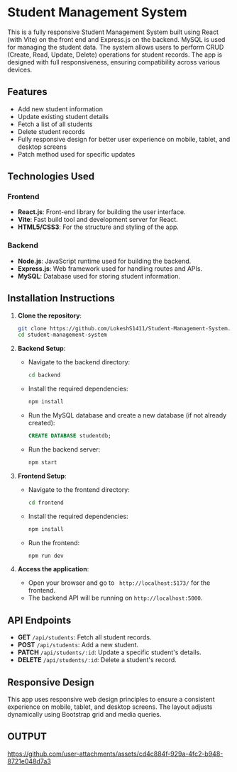 # Student Management System

This is a fully responsive Student Management System built using React (with Vite) on the front end and Express.js on the backend. MySQL is used for managing the student data. The system allows users to perform CRUD (Create, Read, Update, Delete) operations for student records. The app is designed with full responsiveness, ensuring compatibility across various devices.

## Features

- Add new student information
- Update existing student details
- Fetch a list of all students
- Delete student records
- Fully responsive design for better user experience on mobile, tablet, and desktop screens
- Patch method used for specific updates

## Technologies Used

### Frontend

- **React.js**: Front-end library for building the user interface.
- **Vite**: Fast build tool and development server for React.
- **HTML5/CSS3**: For the structure and styling of the app.

### Backend

- **Node.js**: JavaScript runtime used for building the backend.
- **Express.js**: Web framework used for handling routes and APIs.
- **MySQL**: Database used for storing student information.

## Installation Instructions

1. **Clone the repository**:
   ```bash
   git clone https://github.com/LokeshS1411/Student-Management-System.git
   cd student-management-system
   ```

2. **Backend Setup**:
   - Navigate to the backend directory:
     ```bash
     cd backend
     ```
   - Install the required dependencies:
     ```bash
     npm install
     ```
   - Run the MySQL database and create a new database (if not already created):
     ```sql
     CREATE DATABASE studentdb;
     ```
   - Run the backend server:
     ```bash
     npm start
     ```

3. **Frontend Setup**:
   - Navigate to the frontend directory:
     ```bash
     cd frontend
     ```
   - Install the required dependencies:
     ```bash
     npm install
     ```
   - Run the frontend:
     ```bash
     npm run dev
     ```

4. **Access the application**:
   - Open your browser and go to ` http://localhost:5173/` for the frontend.
   - The backend API will be running on `http://localhost:5000`.

## API Endpoints

- **GET** `/api/students`: Fetch all student records.
- **POST** `/api/students`: Add a new student.
- **PATCH** `/api/students/:id`: Update a specific student's details.
- **DELETE** `/api/students/:id`: Delete a student's record.


## Responsive Design

This app uses responsive web design principles to ensure a consistent experience on mobile, tablet, and desktop screens. The layout adjusts dynamically using Bootstrap grid and media queries.

## OUTPUT 

https://github.com/user-attachments/assets/cd4c884f-929a-4fc2-b948-8721e048d7a3

